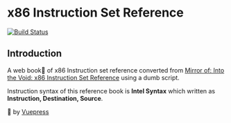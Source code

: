# x86 Instruction Set Reference

[![Build Status](https://travis-ci.com/LifeDrainFrog/x86_ref_book.svg?branch=master)](https://travis-ci.com/LifeDrainFrog/x86_ref_book)

## Introduction

A web book:open_book: of x86 Instruction set reference converted from [Mirror of: Into the Void: x86 Instruction Set Reference](https://c9x.me/x86/) using a dumb script. 

Instruction syntax of this reference book is **Intel Syntax** which written as **Instruction, Destination, Source**.

:battery: by [Vuepress](https://github.com/vuejs/vuepress)

